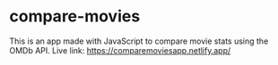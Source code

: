 # compare-movies

This is an app made with JavaScript to compare movie stats using the OMDb API.
Live link: https://comparemoviesapp.netlify.app/
